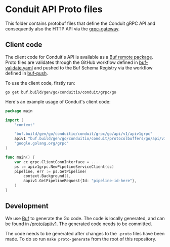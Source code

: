 # Conduit API Proto files

This folder contains protobuf files that define the Conduit gRPC API and
consequently also the HTTP API via
the [grpc-gateway](https://github.com/grpc-ecosystem/grpc-gateway).

## Client code

The client code for Conduit's API is available as
a [Buf remote package](https://docs.buf.build/bsr/remote-packages/go). Proto
files are validates through the GitHub workflow defined
in [buf-validate.yaml](/.github/workflows/buf-validate.yaml) and pushed to the
Buf Schema Registry via the workflow defined
in [buf-push](/.github/workflows/buf-push.yaml).

To use the client code, firstly run:

```shell
go get buf.build/gen/go/conduitio/conduit/grpc/go
```

Here's an example usage of Conduit's client code:

```go
package main

import (
	"context"

	"buf.build/gen/go/conduitio/conduit/grpc/go/api/v1/apiv1grpc"
	apiv1 "buf.build/gen/go/conduitio/conduit/protocolbuffers/go/api/v1"
	"google.golang.org/grpc"
)

func main() {
	var cc grpc.ClientConnInterface = ...
	ps := apiv1grpc.NewPipelineServiceClient(cc)
	pipeline, err := ps.GetPipeline(
		context.Background(),
		&apiv1.GetPipelineRequest{Id: "pipeline-id-here"},
	)
}
```

## Development

We use [Buf](https://buf.build/) to generate the Go code. The code is locally generated,
and can be found in [/proto/api/v1](/proto/api/v1). The generated code needs to be committed.

The code needs to be generated after changes to the `.proto` files have been made. To do
so run `make proto-generate` from the root of this repository.
